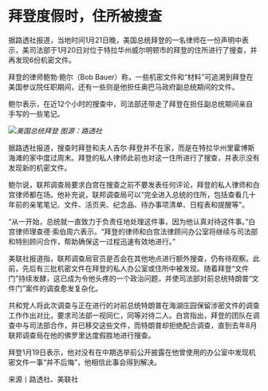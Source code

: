 # 拜登度假时，住所被搜查

据路透社报道，当地时间1月21日晚，美国总统拜登的一名律师在一份声明中表示，美司法部于1月20日对位于特拉华州威尔明顿市的拜登的住所进行了搜查，并再发现6份机密文件。

拜登的律师鲍勃·鲍尔（Bob Bauer）称，一些机密文件和“材料”可追溯到拜登在美国参议院任职期间，还有一些则是他担任奥巴马政府副总统期间的文件。

鲍尔表示，在近12个小时的搜查中，司法部还带走了拜登在担任副总统期间亲自手写的一些笔记。

![](https://inews.gtimg.com/newsapp_bt/0/15622896163/1000)_美国总统拜登 图源：路透社_

据路透社报道，搜查时拜登和夫人吉尔·拜登并不在家，而是在特拉华州里霍博斯海滩的家中度过周末。拜登的私人律师此前也对这一住所进行了搜查，并表示没有发现新的机密文件。

鲍尔说，联邦调查局要求白宫在搜查之前不要发表任何评论，拜登的私人律师和白宫律师都在场。他补充说，联邦调查局可以“完全进入总统的住所，包括查看几十年前的亲笔笔记、文件、活页夹、纪念品、待办事项清单、日程表和提醒等”。

“从一开始，总统就一直致力于负责任地处理这件事，因为他认真对待这件事。”白宫律师理查德·索伯周六表示。“拜登的律师和白宫法律顾问办公室将继续与司法部和特别顾问合作，帮助确保这一过程迅速有效地进行。”

美联社报道指，联邦调查局官员是否会在其他地点进行额外搜查，仍有待观察。此前，先后有三批机密文件在拜登的私人办公室或住所中被发现。随着拜登“文件门”持续发酵，这已成为令他头疼的一个政治问题，并使司法部对前总统特朗普“文件门”案件的调查愈发复杂化。

共和党人将此次调查与正在进行的对前总统特朗普在海湖庄园保留涉密文件的调查工作作出对比，要求司法部一视同仁，同等对待二人。白宫指出，拜登的团队在调查中与司法部合作，并已移交这些文件，而特朗普却拒绝配合调查，直到去年8月联邦调查局在他的佛罗里达度假胜地进行搜查。

拜登1月19日表示，他对没有在中期选举前公开披露在他曾使用的办公室中发现机密文件一事“并不后悔”，他相信此事会得到解决。

来源丨路透社、美联社

